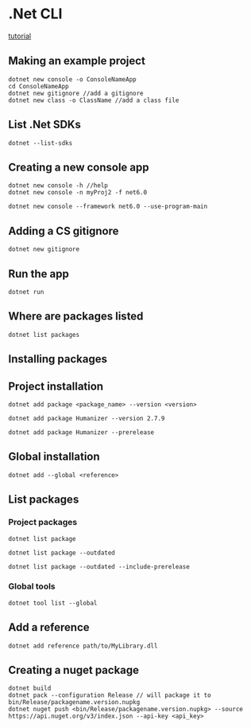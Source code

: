 # .Net CLI

[tutorial](https://learn.microsoft.com/en-us/training/modules/dotnet-dependencies/3-exercise-dependency)


## Making an example project

```terminal
dotnet new console -o ConsoleNameApp
cd ConsoleNameApp
dotnet new gitignore //add a gitignore
dotnet new class -o ClassName //add a class file
```
## List .Net SDKs
```terminal
dotnet --list-sdks
```

## Creating a new console app
```terminal
dotnet new console -h //help
dotnet new console -n myProj2 -f net6.0
```

```terminal
dotnet new console --framework net6.0 --use-program-main
```
## Adding a CS gitignore
```
dotnet new gitignore
```

## Run the app
```terminal
dotnet run
```

## Where are packages listed
```terminal
dotnet list packages
```
## Installing packages

## Project installation

```terminal
dotnet add package <package_name> --version <version>
```

```terminal
dotnet add package Humanizer --version 2.7.9
```

```terminal
dotnet add package Humanizer --prerelease
```

## Global installation

```terminal
dotnet add --global <reference>
```

## List packages

### Project packages
```terminal
dotnet list package
```

```terminal
dotnet list package --outdated
```

```terminal
dotnet list package --outdated --include-prerelease
```

### Global tools

```terminal
dotnet tool list --global
```

## Add a reference

```terminal
dotnet add reference path/to/MyLibrary.dll
```

## Creating a nuget package

```terminal
dotnet build
dotnet pack --configuration Release // will package it to bin/Release/packagename.version.nupkg
dotnet nuget push <bin/Release/packagename.version.nupkg> --source https://api.nuget.org/v3/index.json --api-key <api_key>
```